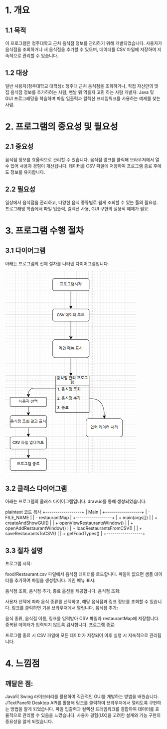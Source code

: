 # 1. 개요
## 1.1 목적
이 프로그램은 청주대학교 근처 음식점 정보를 관리하기 위해 개발되었습니다.
사용자가 음식점을 조회하거나 새 음식점을 추가할 수 있으며, 데이터를 CSV 파일에 저장하여 지속적으로 관리할 수 있습니다.

## 1.2 대상
일반 사용자(청주대학교 대학생): 청주대 근처 음식점을 조회하거나, 직접 자신만의 맛집 음식점 정보를 추가하려는 사람, 맨날 뭐 먹을지 고민 하는 사람
개발자: Java 및 GUI 프로그래밍을 학습하며 파일 입출력과 컬렉션 프레임워크를 사용하는 예제를 찾는 사람.
# 2. 프로그램의 중요성 및 필요성
## 2.1 중요성
음식점 정보를 효율적으로 관리할 수 있습니다.
음식점 링크를 클릭해 브라우저에서 열 수 있어 사용자 경험이 개선됩니다.
데이터를 CSV 파일에 저장하여 프로그램 종료 후에도 정보를 유지합니다.
## 2.2 필요성
일상에서 음식점을 관리하고, 다양한 음식 종류별로 쉽게 조회할 수 있는 툴의 필요성.
프로그래밍 학습에서 파일 입출력, 컬렉션 사용, GUI 구현의 실용적 예제가 필요.
# 3. 프로그램 수행 절차
## 3.1 다이어그램
아래는 프로그램의 전체 절차를 나타낸 다이어그램입니다.

 ![drew1](https://github.com/yongjun428/for_eating/blob/master/drew1.png)
## 3.2 클래스 다이어그램
아래는 프로그램의 클래스 다이어그램입니다. draw.io를 통해 생성되었습니다.

plaintext
코드 복사
+------------------+
|      Main        |
+------------------+
| - FILE_NAME      |
| - restaurantMap  |
+------------------+
| + main(args[])   |
| + createAndShowGUI() |
| + openViewRestaurantsWindow() |
| + openAddRestaurantWindow() |
| + loadRestaurantsFromCSV() |
| + saveRestaurantsToCSV() |
| + getFoodTypes() |
+------------------+
## 3.3 절차 설명
프로그램 시작:

food/Restaurant.csv 파일에서 음식점 데이터를 로드합니다.
파일이 없으면 샘플 데이터를 추가하여 파일을 생성합니다.
메인 메뉴 표시:

음식점 조회, 음식점 추가, 종료 옵션을 제공합니다.
음식점 조회:

사용자 선택에 따라 음식 종류를 선택하고, 해당 음식점과 링크 정보를 조회할 수 있습니다.
링크를 클릭하면 기본 브라우저에서 열립니다.
음식점 추가:

음식 종류, 음식점 이름, 링크를 입력받아 CSV 파일과 restaurantMap에 저장합니다.
중복된 데이터가 입력되지 않도록 검사합니다.
프로그램 종료:

프로그램 종료 시 CSV 파일에 모든 데이터가 저장되어 이후 실행 시 지속적으로 관리됩니다.
# 4. 느낌점
## 깨달은 점:
Java의 Swing 라이브러리를 활용하여 직관적인 GUI를 개발하는 방법을 배웠습니다.
JTextPane와 Desktop API를 활용해 링크를 클릭하여 브라우저에서 열리도록 구현하는 방법을 알게 되었습니다.
파일 입출력과 컬렉션 프레임워크를 결합하여 데이터를 효율적으로 관리할 수 있음을 느꼈습니다.
사용자 경험(UX)을 고려한 설계와 기능 구현의 중요성을 알게 되었습니다.
